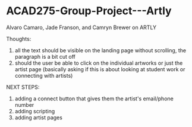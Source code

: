 # ACAD275-Group-Project---Artly
Alvaro Camaro, Jade Franson, and Camryn Brewer on ARTLY


Thoughts: 
1. all the text should be visible on the landing page without scrolling, the paragraph is a bit cut off
2. should the user be able to click on the individual artworks or just the artist page (basically asking if this is about looking at student work or connecting with artists)

NEXT STEPS:
1. adding a connect button that gives them the artist's email/phone number
2. adding scripting
3. adding artist pages
